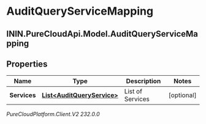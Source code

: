 # AuditQueryServiceMapping

## ININ.PureCloudApi.Model.AuditQueryServiceMapping

## Properties

|Name | Type | Description | Notes|
|------------ | ------------- | ------------- | -------------|
| **Services** | [**List&lt;AuditQueryService&gt;**](AuditQueryService) | List of Services | [optional] |



_PureCloudPlatform.Client.V2 232.0.0_

